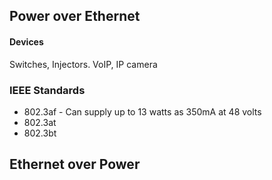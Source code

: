 ## Power over Ethernet

#### Devices

Switches, Injectors. VoIP, IP camera
### IEEE Standards

- 802.3af - Can supply up to 13 watts as 350mA at 48 volts
- 802.3at
- 802.3bt
## Ethernet over Power
